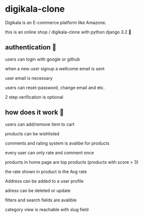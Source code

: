 # digikala-clone

Digikala is an E-commerce platform like Amazone.

this is an online shop / digikala-clone with python django 3.2  🛒

## authentication 🔐

users can login with google or github

when a new user signup a wellcome email is sent

user email is necessary

users can reset-password, change email and etc.

2 step verification is optional

## how does it work 🤔

users can add/remove item to cart

products can be wishlisted

comments and rating system is avalibe for products

every user can only rate and comment once

products in home page are top products (products with score > 3)

the rate shown in product is the Avg rate

Address can be added to a user profile

adress can be deleted or update

filters and search fields are avalible 

category view is reachable with slug field
